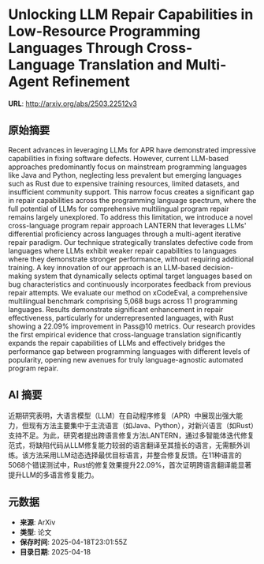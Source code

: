# Unlocking LLM Repair Capabilities in Low-Resource Programming Languages Through Cross-Language Translation and Multi-Agent Refinement

**URL**: http://arxiv.org/abs/2503.22512v3

## 原始摘要

Recent advances in leveraging LLMs for APR have demonstrated impressive
capabilities in fixing software defects. However, current LLM-based approaches
predominantly focus on mainstream programming languages like Java and Python,
neglecting less prevalent but emerging languages such as Rust due to expensive
training resources, limited datasets, and insufficient community support. This
narrow focus creates a significant gap in repair capabilities across the
programming language spectrum, where the full potential of LLMs for
comprehensive multilingual program repair remains largely unexplored. To
address this limitation, we introduce a novel cross-language program repair
approach LANTERN that leverages LLMs' differential proficiency across languages
through a multi-agent iterative repair paradigm. Our technique strategically
translates defective code from languages where LLMs exhibit weaker repair
capabilities to languages where they demonstrate stronger performance, without
requiring additional training. A key innovation of our approach is an LLM-based
decision-making system that dynamically selects optimal target languages based
on bug characteristics and continuously incorporates feedback from previous
repair attempts. We evaluate our method on xCodeEval, a comprehensive
multilingual benchmark comprising 5,068 bugs across 11 programming languages.
Results demonstrate significant enhancement in repair effectiveness,
particularly for underrepresented languages, with Rust showing a 22.09%
improvement in Pass@10 metrics. Our research provides the first empirical
evidence that cross-language translation significantly expands the repair
capabilities of LLMs and effectively bridges the performance gap between
programming languages with different levels of popularity, opening new avenues
for truly language-agnostic automated program repair.


## AI 摘要

近期研究表明，大语言模型（LLM）在自动程序修复（APR）中展现出强大能力，但现有方法主要集中于主流语言（如Java、Python），对新兴语言（如Rust）支持不足。为此，研究者提出跨语言修复方法LANTERN，通过多智能体迭代修复范式，将缺陷代码从LLM修复能力较弱的语言翻译至其擅长的语言，无需额外训练。该方法采用LLM动态选择最优目标语言，并整合修复反馈。在11种语言的5068个错误测试中，Rust的修复效果提升22.09%，首次证明跨语言翻译能显著提升LLM的多语言修复能力。

## 元数据

- **来源**: ArXiv
- **类型**: 论文
- **保存时间**: 2025-04-18T23:01:55Z
- **目录日期**: 2025-04-18
